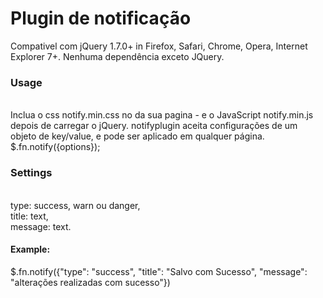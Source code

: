# Plugin de notificação

Compativel com jQuery 1.7.0+ in Firefox, Safari, Chrome, Opera, Internet Explorer 7+. Nenhuma dependência exceto JQuery.

<h3>Usage</h3></br>
Inclua o css notify.min.css no <head> da sua pagina - e o JavaScript notify.min.js depois de carregar o jQuery. notifyplugin aceita configurações de um objeto de key/value, e pode ser aplicado em qualquer página.
$.fn.notify({options});
<h3>Settings</h3></br>
type: success, warn ou danger,</br>
title: text,</br>
message: text.</br>
<h4>Example:</h4> $.fn.notify({"type": "success", "title": "Salvo com Sucesso", "message": "alterações realizadas com sucesso"})


